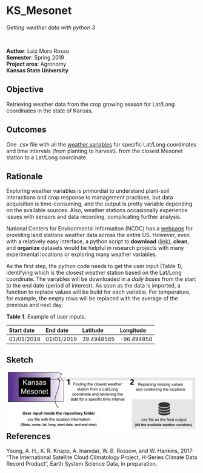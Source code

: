 # KS_Mesonet
*Getting weather data with python 3*  

<br>

**Author**: Luiz Moro Rosso  
**Semester**: Spring 2019  
**Project area**: Agronomy  
**Kansas State University**

## Objective
Retrieving weather data from the crop growing season for Lat/Long coordinates in the state of Kansas.

## Outcomes
One .csv file with all the [weather variables](http://mesonet.k-state.edu/rest/variables/) for specific Lat/Long coordinates and time intervals (from planting to harvest). from the closest Mesonet station to a Lat/Long coordinate.

## Rationale
Exploring weather variables is primordial to understand plant-soil interactions and crop response to management practices, but data acquisition is time-consuming, and the output is pretty variable depending on the available sources. Also, weather stations occasionally experience issues with sensors and data recording, complicating further analysis.

National Centers for Environmental Information (NCDC) has a [webpage](https://www.ncdc.noaa.gov/) for providing land stations weather data across the entire US. However, even with a relatively easy interface, a python script to **download** ([link](https://www.ncdc.noaa.gov/cdo-web/api/v2/data?datasetid=GHCNDMS&locationid=ZIP:28801&startdate=2000-01-01&enddate=2010-01-01)), **clean**, and **organize** datasets would be helpful in research projects with many experimental locations or exploring many weather variables.

As the first step, the python code needs to get the user input (Table 1), identifying which is the closest weather station based on the Lat/Long coordinate. The variables will be downloaded in a *daily bases* from the start to the end date (period of interest). As soon as the data is imported, a function to replace values will be build for each variable. For temperature, for example, the empty rows will be replaced with the average of the previous and next day.

**Table 1.** Example of user inputs.

| Start date     |    End date    | Latitude       |   Longitude    |
|:---------------|:---------------|:---------------|:---------------|
| 01/01/2018     |  01/01/2019    |  39.4948585    | -96.494858     |

## Sketch

<img style="float: left;" src="sketch.jpeg" alt="sketch_image" width="700"/>

## References
Young, A. H., K. R. Knapp, A. Inamdar, W. B. Rossow, and W. Hankins, 2017: “The International Satellite Cloud Climatology Project, H-Series Climate Data Record Product”, Earth System Science Data, in preparation.
